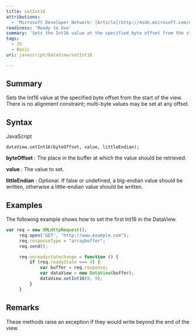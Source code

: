 ```yaml
---
title: setInt16
attributions:
  - 'Microsoft Developer Network: [Article](http://msdn.microsoft.com/en-us/library/ie/br212472(v=vs.94).aspx)'
readiness: 'Ready to Use'
summary: 'Sets the Int16 value at the specified byte offset from the start of the view. There is no alignment constraint; multi-byte values may be set at any offset.'
tags:
  - JS
  - Basic
uri: javascript/DataView/setInt16

---
```

## <span>Summary</span>

Sets the Int16 value at the specified byte offset from the start of the view. There is no alignment constraint; multi-byte values may be set at any offset.

## <span>Syntax</span>

<span class="language">JavaScript</span>

    dataView.setInt16(byteOffset, value, littleEndian);

**byteOffset**
:   The place in the buffer at which the value should be retrieved.

**value**
:   The value to set.

**littleEndian**
:   Optional. If false or undefined, a big-endian value should be written, otherwise a little-endian value should be written.

## <span>Examples</span>

The following example shows how to set the first Int16 in the DataView.

``` js
var req = new XMLHttpRequest();
     req.open('GET', "http://www.example.com");
     req.responseType = "arraybuffer";
     req.send();

     req.onreadystatechange = function () {
         if (req.readyState === 4) {
             var buffer = req.response;
             var dataView = new DataView(buffer);
             dataView.setInt16(0, 9);
         }
     }
```

## <span>Remarks</span>

These methods raise an exception if they would write beyond the end of the view.

